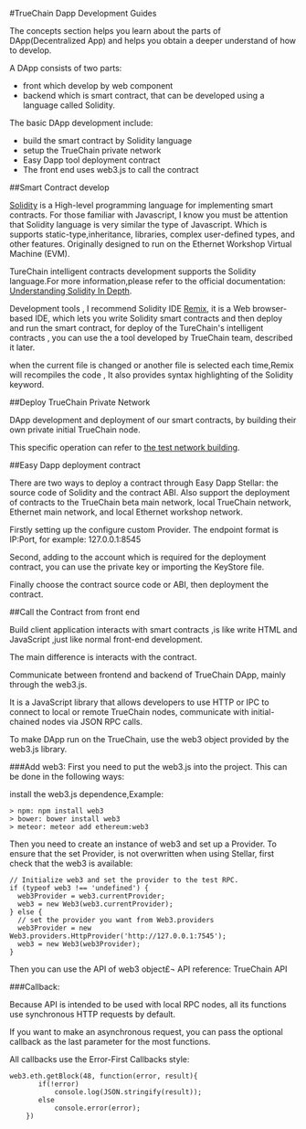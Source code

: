 #TrueChain Dapp Development Guides

The concepts section helps you learn about the parts of DApp(Decentralized App) and helps you obtain a deeper understand of how to develop.

A DApp consists of two parts:

* front which develop by web component
* backend which is smart contract, that can be developed using a language called Solidity.

The basic DApp development include:

* build the smart contract by Solidity language
* setup the TrueChain private network
* Easy Dapp tool deployment contract
* The front end uses web3.js to call the contract

##Smart Contract develop

[Solidity](https://github.com/truechain/wiki/blob/master/developer/solidity.readthedocs.io) is a High-level programming language for implementing smart contracts. For those familiar with Javascript, I know you must be attention that Solidity language is very similar the type of Javascript. Which is supports static-type,inheritance, libraries, complex user-defined types, and other features. Originally designed to run on the Ethernet Workshop Virtual Machine (EVM).

TureChain intelligent contracts development supports the Solidity language.For more information,please refer to the official documentation: [Understanding Solidity In Depth](https://github.com/truechain/wiki/blob/master/developer/solidity-cn.readthedocs.io/zh/develop/solidity-in-depth.html).

Development tools , I recommend Solidity IDE [Remix](https://github.com/truechain/wiki/blob/master/developer/remix.ethereum.org), it is a Web browser-based IDE, which lets you write Solidity smart contracts and then deploy and run the smart contract,  for deploy of the TureChain's intelligent contracts , you can use the a tool developed by TrueChain team, described it later.

when the current file is changed or another file is selected each time,Remix will recompiles the code , It also provides syntax highlighting of the Solidity keyword.

##Deploy TrueChain Private Network

DApp development and deployment of our smart contracts,  by building their own private initial TrueChain node.

This specific operation can refer to [the test network building](https://github.com/truechain/wiki/blob/master/developer/github.com/truechain/wiki/blob/master/developer/1.4.truechain_testing_network_setup.md).


##Easy Dapp deployment contract

There are two ways to deploy a contract through Easy Dapp Stellar: the source code of Solidity and the contract ABI. Also support the deployment of contracts to the TrueChain beta main network, local TrueChain network, Ethernet main network, and local Ethernet workshop network.

Firstly setting up the configure custom Provider. The endpoint format is IP:Port, for example: 127.0.0.1:8545

Second, adding to the account which is required for the deployment contract, you can use the private key or importing the KeyStore file.

Finally choose the contract source code or ABI, then deployment the contract.

##Call the Contract from front end

Build client application interacts with smart contracts ,is like write HTML and JavaScript ,just like normal front-end development. 

The main difference is interacts with the contract. 

Communicate between frontend and backend of TrueChain DApp, mainly through the web3.js. 

It is a JavaScript library that allows developers to use HTTP or IPC to connect to local or remote TrueChain nodes, communicate with initial-chained nodes via JSON RPC calls. 

To make DApp run on the TrueChain, use the web3 object provided by the web3.js library.


###Add web3:
First you need to put the web3.js into the project. This can be done in the following ways:

install the web3.js dependence,Example:

```
> npm: npm install web3
> bower: bower install web3
> meteor: meteor add ethereum:web3

```

Then you need to create an instance of web3 and set up a Provider. To ensure that the set Provider, is not overwritten when using Stellar, first check that the web3 is available:

    // Initialize web3 and set the provider to the test RPC.
    if (typeof web3 !== 'undefined') {
      web3Provider = web3.currentProvider;
      web3 = new Web3(web3.currentProvider);
    } else {
      // set the provider you want from Web3.providers
      web3Provider = new Web3.providers.HttpProvider('http://127.0.0.1:7545');
      web3 = new Web3(web3Provider);
    }
    
 Then you can use the API of web3 object£¬ API reference:  TrueChain  API


###Callback:

Because API is intended to be used with local RPC nodes, all its functions use synchronous HTTP requests by default. 

If you want to make an asynchronous request, you can pass the optional callback as the last parameter for the most functions. 

All callbacks use the Error-First Callbacks style:

```
web3.eth.getBlock(48, function(error, result){
       if(!error)
    	   console.log(JSON.stringify(result));
       else
    	   console.error(error);
    })    
```
